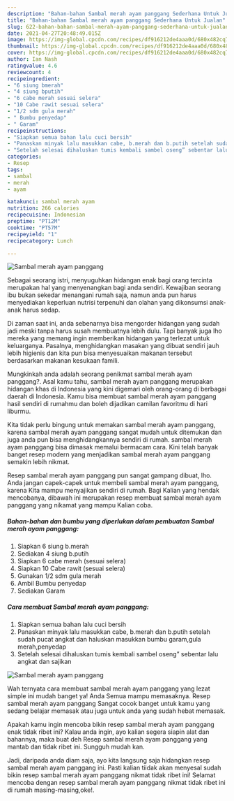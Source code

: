 ```yaml
---
description: "Bahan-bahan Sambal merah ayam panggang Sederhana Untuk Jualan"
title: "Bahan-bahan Sambal merah ayam panggang Sederhana Untuk Jualan"
slug: 622-bahan-bahan-sambal-merah-ayam-panggang-sederhana-untuk-jualan
date: 2021-04-27T20:48:49.015Z
image: https://img-global.cpcdn.com/recipes/df916212de4aaa0d/680x482cq70/sambal-merah-ayam-panggang-foto-resep-utama.jpg
thumbnail: https://img-global.cpcdn.com/recipes/df916212de4aaa0d/680x482cq70/sambal-merah-ayam-panggang-foto-resep-utama.jpg
cover: https://img-global.cpcdn.com/recipes/df916212de4aaa0d/680x482cq70/sambal-merah-ayam-panggang-foto-resep-utama.jpg
author: Ian Nash
ratingvalue: 4.6
reviewcount: 4
recipeingredient:
- "6 siung bmerah"
- "4 siung bputih"
- "6 cabe merah sesuai selera"
- "10 Cabe rawit sesuai selera"
- "1/2 sdm gula merah"
- " Bumbu penyedap"
- " Garam"
recipeinstructions:
- "Siapkan semua bahan lalu cuci bersih"
- "Panaskan minyak lalu masukkan cabe, b.merah dan b.putih setelah sudah pucat angkat dan haluskan masukkan bumbu garam,gula merah,penyedap"
- "Setelah selesai dihaluskan tumis kembali sambel oseng” sebentar lalu angkat dan sajikan"
categories:
- Resep
tags:
- sambal
- merah
- ayam

katakunci: sambal merah ayam 
nutrition: 266 calories
recipecuisine: Indonesian
preptime: "PT12M"
cooktime: "PT57M"
recipeyield: "1"
recipecategory: Lunch

---
```



![Sambal merah ayam panggang](https://img-global.cpcdn.com/recipes/df916212de4aaa0d/680x482cq70/sambal-merah-ayam-panggang-foto-resep-utama.jpg)

Sebagai seorang istri, menyuguhkan hidangan enak bagi orang tercinta merupakan hal yang menyenangkan bagi anda sendiri. Kewajiban seorang ibu bukan sekedar menangani rumah saja, namun anda pun harus menyediakan keperluan nutrisi terpenuhi dan olahan yang dikonsumsi anak-anak harus sedap.

Di zaman  saat ini, anda sebenarnya bisa mengorder hidangan yang sudah jadi meski tanpa harus susah membuatnya lebih dulu. Tapi banyak juga lho mereka yang memang ingin memberikan hidangan yang terlezat untuk keluarganya. Pasalnya, menghidangkan masakan yang dibuat sendiri jauh lebih higienis dan kita pun bisa menyesuaikan makanan tersebut berdasarkan makanan kesukaan famili. 



Mungkinkah anda adalah seorang penikmat sambal merah ayam panggang?. Asal kamu tahu, sambal merah ayam panggang merupakan hidangan khas di Indonesia yang kini digemari oleh orang-orang di berbagai daerah di Indonesia. Kamu bisa membuat sambal merah ayam panggang hasil sendiri di rumahmu dan boleh dijadikan camilan favoritmu di hari liburmu.

Kita tidak perlu bingung untuk memakan sambal merah ayam panggang, karena sambal merah ayam panggang sangat mudah untuk ditemukan dan juga anda pun bisa menghidangkannya sendiri di rumah. sambal merah ayam panggang bisa dimasak memalui bermacam cara. Kini telah banyak banget resep modern yang menjadikan sambal merah ayam panggang semakin lebih nikmat.

Resep sambal merah ayam panggang pun sangat gampang dibuat, lho. Anda jangan capek-capek untuk membeli sambal merah ayam panggang, karena Kita mampu menyajikan sendiri di rumah. Bagi Kalian yang hendak mencobanya, dibawah ini merupakan resep membuat sambal merah ayam panggang yang nikamat yang mampu Kalian coba.

<!--inarticleads1-->

##### Bahan-bahan dan bumbu yang diperlukan dalam pembuatan Sambal merah ayam panggang:

1. Siapkan 6 siung b.merah
1. Sediakan 4 siung b.putih
1. Siapkan 6 cabe merah (sesuai selera)
1. Siapkan 10 Cabe rawit (sesuai selera)
1. Gunakan 1/2 sdm gula merah
1. Ambil  Bumbu penyedap
1. Sediakan  Garam




<!--inarticleads2-->

##### Cara membuat Sambal merah ayam panggang:

1. Siapkan semua bahan lalu cuci bersih
1. Panaskan minyak lalu masukkan cabe, b.merah dan b.putih setelah sudah pucat angkat dan haluskan masukkan bumbu garam,gula merah,penyedap
1. Setelah selesai dihaluskan tumis kembali sambel oseng” sebentar lalu angkat dan sajikan
<img src="https://img-global.cpcdn.com/steps/a69fbc14407c5d9a/160x128cq70/sambal-merah-ayam-panggang-langkah-memasak-3-foto.jpg" alt="Sambal merah ayam panggang">



Wah ternyata cara membuat sambal merah ayam panggang yang lezat simple ini mudah banget ya! Anda Semua mampu memasaknya. Resep sambal merah ayam panggang Sangat cocok banget untuk kamu yang sedang belajar memasak atau juga untuk anda yang sudah hebat memasak.

Apakah kamu ingin mencoba bikin resep sambal merah ayam panggang enak tidak ribet ini? Kalau anda ingin, ayo kalian segera siapin alat dan bahannya, maka buat deh Resep sambal merah ayam panggang yang mantab dan tidak ribet ini. Sungguh mudah kan. 

Jadi, daripada anda diam saja, ayo kita langsung saja hidangkan resep sambal merah ayam panggang ini. Pasti kalian tiidak akan menyesal sudah bikin resep sambal merah ayam panggang nikmat tidak ribet ini! Selamat mencoba dengan resep sambal merah ayam panggang nikmat tidak ribet ini di rumah masing-masing,oke!.


